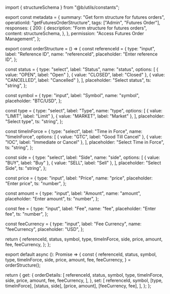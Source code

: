 import { structureSchema } from "@b/utils/constants";

export const metadata = {
  summary: "Get form structure for futures orders",
  operationId: "getFuturesOrderStructure",
  tags: ["Admin", "Futures Order"],
  responses: {
    200: {
      description: "Form structure for futures orders",
      content: structureSchema,
    },
  },
  permission: "Access Futures Order Management",
};

export const orderStructure = () => {
  const referenceId = {
    type: "input",
    label: "Reference ID",
    name: "referenceId",
    placeholder: "Enter reference ID",
  };

  const status = {
    type: "select",
    label: "Status",
    name: "status",
    options: [
      { value: "OPEN", label: "Open" },
      { value: "CLOSED", label: "Closed" },
      { value: "CANCELLED", label: "Cancelled" },
    ],
    placeholder: "Select status",
    ts: "string",
  };

  const symbol = {
    type: "input",
    label: "Symbol",
    name: "symbol",
    placeholder: "BTC/USD",
  };

  const type = {
    type: "select",
    label: "Type",
    name: "type",
    options: [
      { value: "LIMIT", label: "Limit" },
      { value: "MARKET", label: "Market" },
    ],
    placeholder: "Select type",
    ts: "string",
  };

  const timeInForce = {
    type: "select",
    label: "Time in Force",
    name: "timeInForce",
    options: [
      { value: "GTC", label: "Good Till Cancel" },
      { value: "IOC", label: "Immediate or Cancel" },
    ],
    placeholder: "Select Time in Force",
    ts: "string",
  };

  const side = {
    type: "select",
    label: "Side",
    name: "side",
    options: [
      { value: "BUY", label: "Buy" },
      { value: "SELL", label: "Sell" },
    ],
    placeholder: "Select Side",
    ts: "string",
  };

  const price = {
    type: "input",
    label: "Price",
    name: "price",
    placeholder: "Enter price",
    ts: "number",
  };

  const amount = {
    type: "input",
    label: "Amount",
    name: "amount",
    placeholder: "Enter amount",
    ts: "number",
  };

  const fee = {
    type: "input",
    label: "Fee",
    name: "fee",
    placeholder: "Enter fee",
    ts: "number",
  };

  const feeCurrency = {
    type: "input",
    label: "Fee Currency",
    name: "feeCurrency",
    placeholder: "USD",
  };

  return {
    referenceId,
    status,
    symbol,
    type,
    timeInForce,
    side,
    price,
    amount,
    fee,
    feeCurrency,
  };
};

export default async (): Promise<object> => {
  const {
    referenceId,
    status,
    symbol,
    type,
    timeInForce,
    side,
    price,
    amount,
    fee,
    feeCurrency,
  } = orderStructure();

  return {
    get: {
      orderDetails: [
        referenceId,
        status,
        symbol,
        type,
        timeInForce,
        side,
        price,
        amount,
        fee,
        feeCurrency,
      ],
    },
    set: [
      referenceId,
      symbol,
      [type, timeInForce],
      [status, side],
      [price, amount],
      [feeCurrency, fee],
    ],
  };
};
